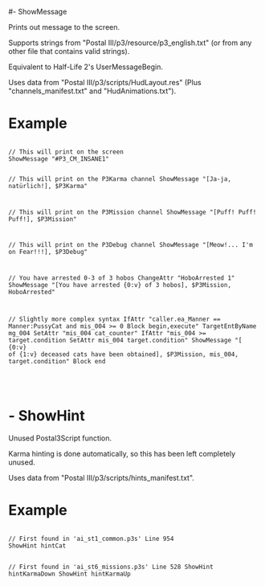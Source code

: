 #- ShowMessage
<p>Prints out message to the screen.
<p>Supports strings from "Postal III/p3/resource/p3_english.txt" (or from any other file that contains valid strings).
<p>Equivalent to Half-Life 2's UserMessageBegin.
<p>Uses data from "Postal III/p3/scripts/HudLayout.res" (Plus "channels_manifest.txt" and "HudAnimations.txt").
<h1>Example</h1>
<pre><code class="language-js">
// This will print on the screen
ShowMessage "#P3_CM_INSANE1"

// This will print on the P3Karma channel
ShowMessage "[Ja-ja, natürlich!], $P3Karma"

// This will print on the P3Mission channel
ShowMessage "[Puff! Puff! Puff!], $P3Mission"

// This will print on the P3Debug channel
ShowMessage "[Meow!... I'm on Fear!!!], $P3Debug"

// You have arrested 0-3 of 3 hobos
ChangeAttr "HoboArrested 1"
ShowMessage "[You have arrested {0:v} of 3 hobos], $P3Mission, HoboArrested"

// Slightly more complex syntax
IfAttr "caller.ea_Manner == Manner:PussyCat and mis_004 >= 0 Block begin,execute"
	TargetEntByName mg_004
	SetAttr "mis_004 cat_counter"
	IfAttr "mis_004 >= target.condition SetAttr mis_004 target.condition"
	ShowMessage "[ {0:v} of {1:v} deceased cats have been obtained], $P3Mission, mis_004, target.condition"
Block end
</code></pre>
<br><h1>- ShowHint</h1>
<p>Unused Postal3Script function.
<p>Karma hinting is done automatically, so this has been left completely unused.
<p>Uses data from "Postal III/p3/scripts/hints_manifest.txt".
<h1>Example</h1>
<pre><code class="language-js">
// First found in 'ai_st1_common.p3s' Line 954
ShowHint hintCat

// First found in 'ai_st6_missions.p3s' Line 528
ShowHint hintKarmaDown
ShowHint hintKarmaUp
</code></pre>
